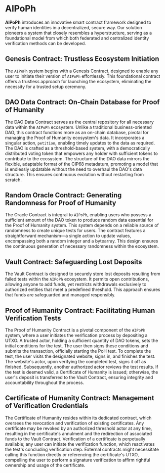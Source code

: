 # AIPoPh

**AIPoPh** introduces an innovative smart contract framework designed to verify human identities in a decentralized, secure way. Our solution pioneers a system that closely resembles a hyperstructure, serving as a foundational model from which both federated and centralized identity verification methods can be developed.

## Genesis Contract: Trustless Ecosystem Initiation

The `AIPoPh` system begins with a Genesis Contract, designed to enable any user to initiate their version of `AIPoPh` effortlessly. This foundational contract offers a trustless approach for launching the ecosystem, eliminating the necessity for a trusted setup ceremony.

## DAO Data Contract: On-Chain Database for Proof of Humanity

The DAO Data Contract serves as the central repository for all necessary data within the `AIPoPh` ecosystem. Unlike a traditional business-oriented DAO, this contract functions more as an on-chain database, pivotal for managing the Proof of Humanity ecosystem's data. It incorporates a singular action, `petition`, enabling timely updates to the data as required. The DAO is crafted as a threshold-based system, with a democratically distributed voting token that empowers any holder with sufficient tokens to contribute to the ecosystem. The structure of the DAO data mirrors the flexible, adaptable format of the CIP68 metadatum, promoting a model that is endlessly updatable without the need to overhaul the DAO's data structure. This ensures continuous evolution without restarting from scratch.

## Random Oracle Contract: Generating Randomness for Proof of Humanity

The Oracle Contract is integral to `AIPoPh`, enabling users who possess a sufficient amount of the DAO token to produce random data essential for the Proof of Humanity system. This system depends on a reliable source of randomness to create unique tests for users. The contract features a straightforward mechanism—a single action to update values, encompassing both a random integer and a bytearray. This design ensures the continuous generation of necessary randomness within the ecosystem.

## Vault Contract: Safeguarding Lost Deposits

The Vault Contract is designed to securely store lost deposits resulting from failed tests within the `AIPoPh` ecosystem. It permits open contributions, allowing anyone to add funds, yet restricts withdrawals exclusively to authorized entities that meet a predefined threshold. This approach ensures that funds are safeguarded and managed responsibly.

## Proof of Humanity Contract: Facilitating Human Verification Tests

The Proof of Humanity Contract is a pivotal component of the `AIPoPh` system, where a user initiates the verification process by depositing a UTXO. A trusted actor, holding a sufficient quantity of DAO tokens, sets the initial conditions for the test. The user then signs these conditions and submits the transaction, officially starting the PoH test. To complete the test, the user visits the designated website, signs in, and finishes the test. The website's actor, upon verifying the completed test, signs it off as finished. Subsequently, another authorized actor reviews the test results. If the test is deemed valid, a Certificate of Humanity is issued; otherwise, the user's deposit is transferred to the Vault Contract, ensuring integrity and accountability throughout the process.

## Certificate of Humanity Contract: Management of Verification Credentials

The Certificate of Humanity resides within its dedicated contract, which oversees the revocation and verification of existing certificates. Any certificate may be revoked by an authorized threshold actor at any time, resulting in the certificate's annulment and the redirection of associated funds to the Vault Contract. Verification of a certificate is perpetually available; any user can initiate the verification function, which reactivates the test's concluding verification step. External contracts might necessitate calling this function directly or referencing the certificate's UTXO, compelling the user to perform a signature verification to affirm rightful ownership and usage of the certificate.
